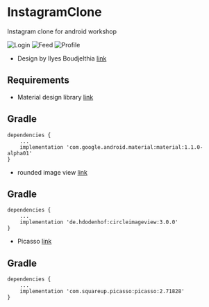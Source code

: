 # InstagramClone
Instagram clone for android workshop


<img src="https://raw.githubusercontent.com/th3happybit/InstagramClone/master/screens/login.png" alt="Login" />
<img src="https://raw.githubusercontent.com/th3happybit/InstagramClone/master/screens/feed.png" alt="Feed" />
<img src="https://raw.githubusercontent.com/th3happybit/InstagramClone/master/screens/profile.png" alt="Profile""/>


* Design by Ilyes Boudjelthia [link](https://www.facebook.com/Ilyes.Boudjelthia)


## Requirements
* Material design library [link](https://material.io/develop/)

Gradle
------
```
dependencies {
    ...
    implementation 'com.google.android.material:material:1.1.0-alpha01'
}
```

* rounded image view [link](https://github.com/hdodenhof/CircleImageView/)

Gradle
------
```
dependencies {
    ...
    implementation 'de.hdodenhof:circleimageview:3.0.0'
}
```


* Picasso [link](http://square.github.io/picasso/)

Gradle
------
```
dependencies {
    ...
    implementation 'com.squareup.picasso:picasso:2.71828'
}
```
